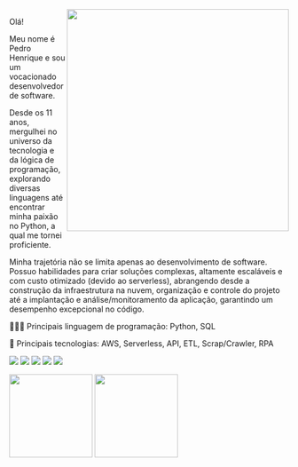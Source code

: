 <img src="https://voltis.io/images/heroVoltis.svg" min-width="400px" max-width="400px" width="400px" align="right">

<p align="left"> 
Olá!

Meu nome é Pedro Henrique e sou um vocacionado desenvolvedor de software.

Desde os 11 anos, mergulhei no universo da tecnologia e da lógica de programação, explorando diversas linguagens até encontrar minha paixão no Python, a qual me tornei proficiente.

Minha trajetória não se limita apenas ao desenvolvimento de software. Possuo habilidades para criar soluções complexas, altamente escaláveis e com custo otimizado (devido ao serverless), abrangendo desde a construção da infraestrutura na nuvem, organização e controle do projeto até a implantação e análise/monitoramento da aplicação, garantindo um desempenho excepcional no código.
</p>

<p align="left">
  👨🏻‍💻 Principais linguagem de programação: Python, SQL
</p>

<p align="left">
  💼 Principais tecnologias: AWS, Serverless, API, ETL, Scrap/Crawler, RPA
</p>

<p align="left">
  <a href="#" title="Python"><img src="https://img.shields.io/badge/Python-3776AB?style=for-the-badge&logo=python&logoColor=white"/></a>
  <a href="#" title="AWS"><img src="https://img.shields.io/badge/Amazon_AWS-232F3E?style=for-the-badge&logo=amazon-aws&logoColor=white"/></a>
  <a href="#" title="Terraform"><img src="https://img.shields.io/badge/Terraform-7B42BC?style=for-the-badge&logo=terraform&logoColor=white"/></a>
  <a href="#" title="Notion"><img src="https://img.shields.io/badge/Notion-000000?style=for-the-badge&logo=notion&logoColor=white"/></a>
  <a href="#" title="Trello"><img src="https://img.shields.io/badge/Trello-0052CC?style=for-the-badge&logo=trello&logoColor=white"/></a>
</p>

<p align="left">
  <a href="#" title="AWS Certified Cloud Practitioner"><img src="https://images.credly.com/size/220x220/images/00634f82-b07f-4bbd-a6bb-53de397fc3a6/image.png" max-width="150px" width="150px"/></a>
  <a href="#" title="AWS Certified Developer – Associate"><img src="https://images.credly.com/size/220x220/images/b9feab85-1a43-4f6c-99a5-631b88d5461b/image.png" max-width="150px" width="150px"/></a>
</p>
